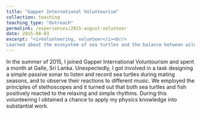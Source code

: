 ```yaml
---
title: "Gapper International Voluntourism"
collection: teaching
teaching_type: "Outreach"
permalink: /experiences/2015-august-volunteer
date: 2015-08-03
excerpt: "<i>Volunteering, volunteer</i><br/>
Learned about the ecosystem of sea turtles and the balance between wildlife and human activities. Helped design a passive sonar to listen and record sea turtles during mating seasons, and also to observe their reactions to different musics."
---
```


In the summer of 2015, I joined Gapper International Voluntourism and spent a month at Galle, Sri Lanka. Unexpectedly, I got involved in a task designing a simple passive sonar to listen and record sea turtles during mating seasons, and to observe their reactions to different music. We employed the principles of stethoscopes and it turned out that both sea turtles and fish positively reacted to the relaxing and simple rhythms. During this volunteering I obtained a chance to apply my physics knowledge into substantial work.